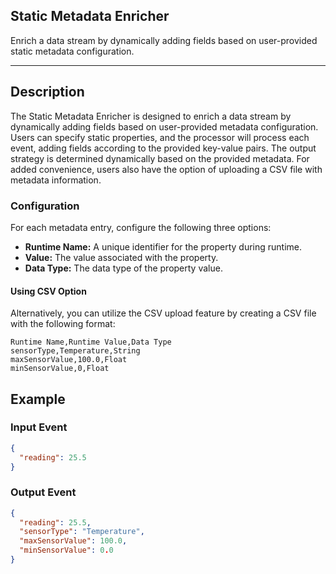 <!--
  ~ Licensed to the Apache Software Foundation (ASF) under one or more
  ~ contributor license agreements.  See the NOTICE file distributed with
  ~ this work for additional information regarding copyright ownership.
  ~ The ASF licenses this file to You under the Apache License, Version 2.0
  ~ (the "License"); you may not use this file except in compliance with
  ~ the License.  You may obtain a copy of the License at
  ~
  ~    http://www.apache.org/licenses/LICENSE-2.0
  ~
  ~ Unless required by applicable law or agreed to in writing, software
  ~ distributed under the License is distributed on an "AS IS" BASIS,
  ~ WITHOUT WARRANTIES OR CONDITIONS OF ANY KIND, either express or implied.
  ~ See the License for the specific language governing permissions and
  ~ limitations under the License.
  ~
  -->
## Static Metadata Enricher

Enrich a data stream by dynamically adding fields based on user-provided static metadata configuration.

---

## Description

The Static Metadata Enricher is designed to enrich a data stream by dynamically adding fields based on user-provided
metadata configuration. Users can specify static properties, and the processor will process each event, adding fields
according to the provided key-value pairs. The output strategy is determined dynamically based on the provided metadata.
For added convenience, users also have the option of uploading a CSV file with metadata information.

### Configuration

For each metadata entry, configure the following three options:

- **Runtime Name:** A unique identifier for the property during runtime.
- **Value:** The value associated with the property.
- **Data Type:** The data type of the property value.

#### Using CSV Option

Alternatively, you can utilize the CSV upload feature by creating a CSV file with the following format:

```
Runtime Name,Runtime Value,Data Type
sensorType,Temperature,String
maxSensorValue,100.0,Float
minSensorValue,0,Float
```

## Example
### Input Event

```json
{
  "reading": 25.5
}
```

### Output Event

```json
{
  "reading": 25.5,
  "sensorType": "Temperature",
  "maxSensorValue": 100.0,
  "minSensorValue": 0.0
}
```
